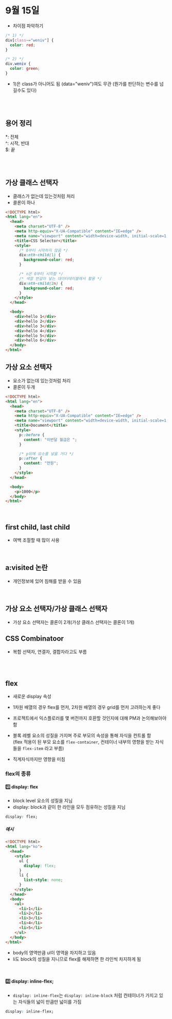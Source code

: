 # 9월 15일

- 차이점 파악하기

```css
/* 1) */
div[class~="weniv"] {
  color: red;
}

/* 2) */
div.weniv {
  color: green;
}
```

- 1)은 class가 아니어도 됨 (data="weniv")여도 무관
  (뭔가를 판단하는 변수를 넘길수도 있다)

<br><br>

## 용어 정리

\*: 전체<br>
^: 시작, 반대<br>
$: 끝<br>

<br><br>

## 가상 클래스 선택자

- 클래스가 없는데 있는것처럼 처리
- 콜론이 하나

```html
<!DOCTYPE html>
<html lang="en">
  <head>
    <meta charset="UTF-8" />
    <meta http-equiv="X-UA-Compatible" content="IE=edge" />
    <meta name="viewport" content="width=device-width, initial-scale=1.0" />
    <title>CSS Selector</title>
    <style>
      /* 0부터 시작하지 않음 */
      div:nth-child(1) {
        background-color: red;
      }

      /* n은 0부터 시작함 */
      /* 색깔 번갈아 넣는 데이터테이블에서 활용 */
      div:nth-child(2n) {
        background-color: red;
      }
    </style>
  </head>

  <body>
    <div>hello 1</div>
    <div>hello 2</div>
    <div>hello 3</div>
    <div>hello 4</div>
    <div>hello 5</div>
    <div>hello 6</div>
  </body>
</html>
```

## 가상 요소 선택자

- 요소가 없는데 있는것처럼 처리
- 콜론이 두개

```html
<!DOCTYPE html>
<html lang="en">
  <head>
    <meta charset="UTF-8" />
    <meta http-equiv="X-UA-Compatible" content="IE=edge" />
    <meta name="viewport" content="width=device-width, initial-scale=1.0" />
    <title>Document</title>
    <style>
      p::before {
        content: "이번달 월급은 ";
      }

      /* p뒤에 요소를 넣을 거다 */
      p::after {
        content: "만원";
      }
    </style>
  </head>

  <body>
    <p>1000</p>
  </body>
</html>
```

<br>

## first child, last child

- 여백 조절할 때 많이 사용

<br>

## a:visited 논란

- 개인정보에 있어 침해를 받을 수 있음

<br>

## 가상 요소 선택자/가상 클래스 선택자

- 가상 요소 선택자는 콜론이 2개(가상 클래스 선택자는 콜론이 1개)

## CSS Combinatoor

- 복합 선택자, 연결자, 결합자라고도 부름

<br><br>

## flex

- 새로운 display 속성
- 1차원 배열의 경우 flex를 먼저, 2차원 배열의 경우 grid를 먼저 고려하는게 좋다

- 프로젝트에서 익스플로러를 몇 버전까지 호환할 것인지에 대해 PM과 논의해보아야 함

- 블록 레벨 요소의 성질을 가지며 주로 부모의 속성을 통해 자식을 컨트롤 함<br>
  (flex 적용이 된 부모 요소를 `flex-container`, 컨테이너 내부의 영향을 받는 자식들을 `flex-item` 라고 부름)

- 직계자식까지만 영향을 미침

### flex의 종류

#### 1️⃣ display: flex

- block level 요소의 성질을 지님
- display: block과 같이 한 라인을 모두 점유하는 성질을 지님

```css
display: flex;
```

##### 예시

```html
<!DOCTYPE html>
<html lang="ko">
  <head>
    <style>
      ul {
        display: flex;
      }
      li {
        list-style: none;
      }
    </style>
  </head>
  <body>
    <ul>
      <li>1</li>
      <li>2</li>
      <li>3</li>
      <li>4</li>
      <li>5</li>
    </ul>
  </body>
</html>
```

- body의 영역만큼 ul이 영역을 차지하고 있음
- li도 block의 성질을 지니므로 flex를 해제하면 한 라인씩 차지하게 됨

<br>

#### :two: display: inline-flex;

- `display: inline-flex`는 `display: inline-block` 처럼 컨테이너가 가지고 있는 자식들의 넓이 만큼만 넓이를 가짐

```css
display: inline-flex;
```
